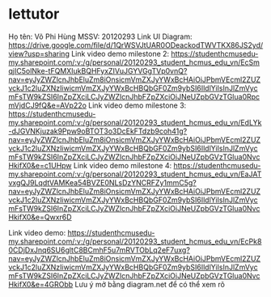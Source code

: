 # lettutor

Họ tên: Võ Phi Hùng
MSSV: 20120293
Link UI Diagram: https://drive.google.com/file/d/1QrWSVJtUAR0ODeackodTWVTKX86JS2yd/view?usp=sharing
Link video demo milestone 2: https://studenthcmusedu-my.sharepoint.com/:v:/g/personal/20120293_student_hcmus_edu_vn/EcSmqjIC5olNke-tFQMXIukBQHFyxZIVuJGYVGgTVp0vnQ?nav=eyJyZWZlcnJhbEluZm8iOnsicmVmZXJyYWxBcHAiOiJPbmVEcml2ZUZvckJ1c2luZXNzIiwicmVmZXJyYWxBcHBQbGF0Zm9ybSI6IldlYiIsInJlZmVycmFsTW9kZSI6InZpZXciLCJyZWZlcnJhbFZpZXciOiJNeUZpbGVzTGlua0RpcmVjdCJ9fQ&e=AVp22o
Link video demo milestone 3: https://studenthcmusedu-my.sharepoint.com/:v:/g/personal/20120293_student_hcmus_edu_vn/EdLYk-dJGVNKjuzak9Ppw9oBTOT3o3DcEkFTdzb9coh41g?nav=eyJyZWZlcnJhbEluZm8iOnsicmVmZXJyYWxBcHAiOiJPbmVEcml2ZUZvckJ1c2luZXNzIiwicmVmZXJyYWxBcHBQbGF0Zm9ybSI6IldlYiIsInJlZmVycmFsTW9kZSI6InZpZXciLCJyZWZlcnJhbFZpZXciOiJNeUZpbGVzTGlua0NvcHkifX0&e=c1UHpw
Link video demo milestone 4: https://studenthcmusedu-my.sharepoint.com/:v:/g/personal/20120293_student_hcmus_edu_vn/EaJATvxgQJ9LqdtVAMKea54BVZE0NLsDzYNCRFZy1mmC5g?nav=eyJyZWZlcnJhbEluZm8iOnsicmVmZXJyYWxBcHAiOiJPbmVEcml2ZUZvckJ1c2luZXNzIiwicmVmZXJyYWxBcHBQbGF0Zm9ybSI6IldlYiIsInJlZmVycmFsTW9kZSI6InZpZXciLCJyZWZlcnJhbFZpZXciOiJNeUZpbGVzTGlua0NvcHkifX0&e=Qwxr6D

Link video demo: https://studenthcmusedu-my.sharepoint.com/:v:/g/personal/20120293_student_hcmus_edu_vn/EcPk80CDjDxJnq6SU6gltC8BCmhF5u7mRVTObLq2eF7uxg?nav=eyJyZWZlcnJhbEluZm8iOnsicmVmZXJyYWxBcHAiOiJPbmVEcml2ZUZvckJ1c2luZXNzIiwicmVmZXJyYWxBcHBQbGF0Zm9ybSI6IldlYiIsInJlZmVycmFsTW9kZSI6InZpZXciLCJyZWZlcnJhbFZpZXciOiJNeUZpbGVzTGlua0NvcHkifX0&e=4GRObb
Lưu ý mở bằng diagram.net để có thể xem rõ
